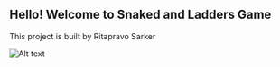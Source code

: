 ## Hello! Welcome to Snaked and Ladders Game

This project is built by Ritapravo Sarker

![Alt text](./src/image/board7.png?raw=true "Snapshot of the game")